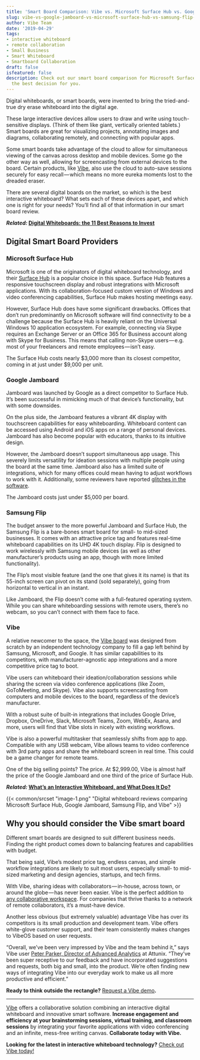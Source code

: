 ```yaml
---
title: 'Smart Board Comparison: Vibe vs. Microsoft Surface Hub vs. Google Jamboard vs. Samsung Flip'
slug: vibe-vs-google-jamboard-vs-microsoft-surface-hub-vs-samsung-flip-smartboard-comparison
author: Vibe Team
date: '2019-04-29'
tags:
- interactive whiteboard
- remote collaboration
- Small Business
- Smart Whiteboard
- Smartboard Collaboration
draft: false
isfeatured: false
description: Check out our smart board comparison for Microsoft Surface Hub, Google Jamboard, Samsung Flip, and Vibe to make
  the best decision for you.
---
```


Digital whiteboards, or smart boards, were invented to bring the tried-and-true dry erase whiteboard into the digital age.

These large interactive devices allow users to draw and write using touch-sensitive displays. (Think of them like giant, vertically oriented tablets.) Smart boards are great for visualizing projects, annotating images and diagrams, collaborating remotely, and connecting with popular apps.

Some smart boards take advantage of the cloud to allow for simultaneous viewing of the canvas across desktop and mobile devices. Some go the other way as well, allowing for screencasting from external devices to the board. Certain products, like [Vibe](https://vibe.us/), also use the cloud to auto-save sessions securely for easy recall — which means no more eureka moments lost to the dreaded eraser.

There are several digital boards on the market, so which is the best interactive whiteboard? What sets each of these devices apart, and which one is right for your needs? You’ll find all of that information in our smart board review.

***Related:* [Digital Whiteboards: the 11 Best Reasons to Invest](https://vibe.us/blog/11-best-reasons-to-invest-in-a-digital-whiteboard/)**

## Digital Smart Board Providers

### Microsoft Surface Hub

Microsoft is one of the originators of digital whiteboard technology, and their [Surface Hub](https://www.pcmag.com/review/343777/microsoft-surface-hub) is a popular choice in this space. Surface Hub features a responsive touchscreen display and robust integrations with Microsoft applications. With its collaboration-focused custom version of Windows and video conferencing capabilities, Surface Hub makes hosting meetings easy.

However, Surface Hub does have some significant drawbacks. Offices that don’t run predominantly on Microsoft software will find connectivity to be a challenge because the Surface Hub is heavily reliant on the Universal Windows 10 application ecosystem. For example, connecting via Skype requires an Exchange Server or an Office 365 for Business account along with Skype for Business. This means that calling non-Skype users — e.g. most of your freelancers and remote employees — isn’t easy.

The Surface Hub costs nearly $3,000 more than its closest competitor, coming in at just under $9,000 per unit.

### Google Jamboard

Jamboard was launched by Google as a direct competitor to Surface Hub. It’s been successful in mimicking much of that device’s functionality, but with some downsides.

On the plus side, the Jamboard features a vibrant 4K display with touchscreen capabilities for easy whiteboarding. Whiteboard content can be accessed using Android and iOS apps on a range of personal devices. Jamboard has also become popular with educators, thanks to its intuitive design.

However, the Jamboard doesn’t support simultaneous app usage. This severely limits versatility for ideation sessions with multiple people using the board at the same time. Jamboard also has a limited suite of integrations, which for many offices could mean having to adjust workflows to work with it. Additionally, some reviewers have reported [glitches in the software](https://www.pcmag.com/review/348995/google-jamboard).

The Jamboard costs just under $5,000 per board.

### Samsung Flip

The budget answer to the more powerful Jamboard and Surface Hub, the Samsung Flip is a bare-bones smart board for small- to mid-sized businesses. It comes with an attractive price tag and features real-time whiteboard capabilities on its UHD 4K touch display. Flip is designed to work wirelessly with Samsung mobile devices (as well as other manufacturer’s products using an app, though with more limited functionality).

The Flip’s most visible feature (and the one that gives it its name) is that its 55-inch screen can pivot on its stand (sold separately), going from horizontal to vertical in an instant.

Like Jamboard, the Flip doesn’t come with a full-featured operating system. While you can share whiteboarding sessions with remote users, there’s no webcam, so you can’t connect with them face to face.

### Vibe

A relative newcomer to the space, the [Vibe board](https://vibe.us/product/) was designed from scratch by an independent technology company to fill a gap left behind by Samsung, Microsoft, and Google. It has similar capabilities to its competitors, with manufacturer-agnostic app integrations and a more competitive price tag to boot.

Vibe users can whiteboard their ideation/collaboration sessions while sharing the screen via video conference applications (like Zoom, GoToMeeting, and Skype). Vibe also supports screencasting from computers and mobile devices to the board, regardless of the device’s manufacturer.

With a robust suite of built-in integrations that includes Google Drive, Dropbox, OneDrive, Slack, Microsoft Teams, Zoom, WebEx, Asana, and more, users will find that Vibe slots in nicely with existing workflows.

Vibe is also a powerful multitasker that seamlessly shifts from app to app. Compatible with any USB webcam, Vibe allows teams to video conference with 3rd party apps and share the whiteboard screen in real time. This could be a game changer for remote teams.

One of the big selling points? The price. At $2,999.00, Vibe is almost half the price of the Google Jamboard and one third of the price of Surface Hub.

***Related:* [What’s an Interactive Whiteboard, and What Does It Do?](https://vibe.us/blog/interactive-whiteboard-what-is-it-and-what-does-it-do/)**

{{< common/srcset "image-1.png" "Digital whiteboard reviews comparing Microsoft Surface Hub, Google Jamboard, Samsung Flip, and Vibe" >}}

## Why you should consider the Vibe smart board

Different smart boards are designed to suit different business needs. Finding the right product comes down to balancing features and capabilities with budget.

That being said, Vibe’s modest price tag, endless canvas, and simple workflow integrations are likely to suit most users, especially small- to mid-sized marketing and design agencies, startups, and tech firms.

With Vibe, sharing ideas with collaborators — in-house, across town, or around the globe — has never been easier. Vibe is the perfect addition to [any collaborative workspace](https://vibe.us/blog/how-to-build-a-collaborative-workspace-and-why-you-should/). For companies that thrive thanks to a network of remote collaborators, it’s a must-have device.

Another less obvious (but extremely valuable) advantage Vibe has over its competitors is its small production and development team. Vibe offers white-glove customer support, and their team consistently makes changes to VibeOS based on user requests.

“Overall, we’ve been very impressed by Vibe and the team behind it,” says Vibe user [Peter Parker, Director of Advanced Analytics](https://vibe.us/blog/how-i-vibe-peter-parker-advanced-analytics-practice-director/) at Attunix. “They’ve been super receptive to our feedback and have incorporated suggestions and requests, both big and small, into the product. We’re often finding new ways of integrating Vibe into our everyday work to make us all more productive and efficient.”

**Ready to think outside the rectangle?** [Request a Vibe demo](https://landing.vibe.us/request-demo)**.**



---

[Vibe](https://vibe.us/) offers a collaborative solution combining an interactive digital whiteboard and innovative smart software. **Increase engagement and efficiency at your brainstorming sessions, virtual training, and classroom sessions** by integrating your favorite applications with video conferencing and an infinite, mess-free writing canvas. **Collaborate today with Vibe.**

**Looking for the latest in interactive whiteboard technology?** [Check out Vibe today!](https://vibe.us/order/)
